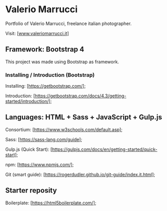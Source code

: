 # Valerio Marrucci

Portfolio of Valerio Marrucci, freelance italian photographer.

Visit: [www.valeriomarrucci.it]

## Framework: Bootstrap 4

This project was made using Bootstrap as framework.

### Installing / Introduction (Bootstrap)

Installing: [https://getbootstrap.com/];

Introduction: [https://getbootstrap.com/docs/4.3/getting-started/introduction/];

## Languages: HTML + Sass + JavaScript + Gulp.js

Consortium: [https://www.w3schools.com/default.asp];

Sass: [https://sass-lang.com/guide];

Gulp.js (Quick Start): [https://gulpjs.com/docs/en/getting-started/quick-start];

npm: [https://www.npmjs.com/];

Git (smart guide): [https://rogerdudler.github.io/git-guide/index.it.html];

## Starter reposity

Boilerplate: [https://html5boilerplate.com/];

